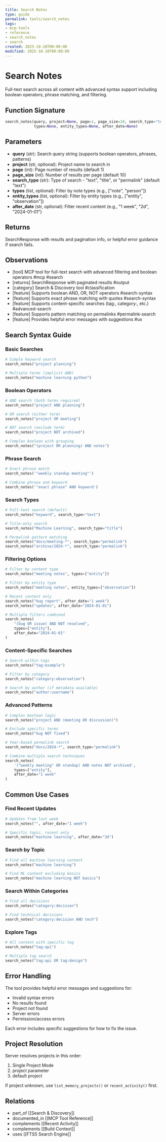 ```yaml
---
title: Search Notes
type: guide
permalink: tools/search_notes
tags:
- mcp-tools
- reference
- search_notes
- search
created: 2025-10-28T00:00:00
modified: 2025-10-28T00:00:00
---
```


# Search Notes

Full-text search across all content with advanced syntax support including boolean operators, phrase matching, and filtering.

## Function Signature

```python
search_notes(query, project=None, page=1, page_size=10, search_type="text",
             types=None, entity_types=None, after_date=None)
```

## Parameters

- **query** (str): Search query string (supports boolean operators, phrases, patterns)
- **project** (str, optional): Project name to search in
- **page** (int): Page number of results (default 1)
- **page_size** (int): Number of results per page (default 10)
- **search_type** (str): Type of search - "text", "title", or "permalink" (default "text")
- **types** (list, optional): Filter by note types (e.g., ["note", "person"])
- **entity_types** (list, optional): Filter by entity types (e.g., ["entity", "observation"])
- **after_date** (str, optional): Filter recent content (e.g., "1 week", "2d", "2024-01-01")

## Returns

SearchResponse with results and pagination info, or helpful error guidance if search fails.

## Observations

- [tool] MCP tool for full-text search with advanced filtering and boolean operators #mcp #search
- [returns] SearchResponse with paginated results #output
- [category] Search & Discovery tool #classification
- [feature] Supports boolean AND, OR, NOT operators #search-syntax
- [feature] Supports exact phrase matching with quotes #search-syntax
- [feature] Supports content-specific searches (tag:, category:, etc.) #advanced-search
- [feature] Supports pattern matching on permalinks #permalink-search
- [feature] Provides helpful error messages with suggestions #ux

## Search Syntax Guide

### Basic Searches

```python
# Simple keyword search
search_notes("project planning")

# Multiple terms (implicit AND)
search_notes("machine learning python")
```

### Boolean Operators

```python
# AND search (both terms required)
search_notes("project AND planning")

# OR search (either term)
search_notes("project OR meeting")

# NOT search (exclude term)
search_notes("project NOT archived")

# Complex boolean with grouping
search_notes("(project OR planning) AND notes")
```

### Phrase Search

```python
# Exact phrase match
search_notes('"weekly standup meeting"')

# Combine phrase and keyword
search_notes('"exact phrase" AND keyword')
```

### Search Types

```python
# Full-text search (default)
search_notes("keyword", search_type="text")

# Title-only search
search_notes("Machine Learning", search_type="title")

# Permalink pattern matching
search_notes("docs/meeting-*", search_type="permalink")
search_notes("archive/2024-*", search_type="permalink")
```

### Filtering Options

```python
# Filter by content type
search_notes("meeting notes", types=["entity"])

# Filter by entity type
search_notes("meeting notes", entity_types=["observation"])

# Recent content only
search_notes("bug report", after_date="1 week")
search_notes("updates", after_date="2024-01-01")

# Multiple filters combined
search_notes(
    "(bug OR issue) AND NOT resolved",
    types=["entity"],
    after_date="2024-01-01"
)
```

### Content-Specific Searches

```python
# Search within tags
search_notes("tag:example")

# Filter by category
search_notes("category:observation")

# Search by author (if metadata available)
search_notes("author:username")
```

### Advanced Patterns

```python
# Complex boolean logic
search_notes("project AND (meeting OR discussion)")

# Exclude specific terms
search_notes("bug NOT fixed")

# Year-based permalink search
search_notes("docs/2024-*", search_type="permalink")

# Combine multiple search techniques
search_notes(
    '("weekly meeting" OR standup) AND notes NOT archived',
    types=["entity"],
    after_date="1 week"
)
```

## Common Use Cases

### Find Recent Updates

```python
# Updates from last week
search_notes("", after_date="1 week")

# Specific topic, recent only
search_notes("machine learning", after_date="3d")
```

### Search by Topic

```python
# Find all machine learning content
search_notes("machine learning")

# Find ML content excluding basics
search_notes("machine learning NOT basics")
```

### Search Within Categories

```python
# Find all decisions
search_notes("category:decision")

# Find technical decisions
search_notes("category:decision AND tech")
```

### Explore Tags

```python
# All content with specific tag
search_notes("tag:api")

# Multiple tag search
search_notes("tag:api OR tag:design")
```

## Error Handling

The tool provides helpful error messages and suggestions for:
- Invalid syntax errors
- No results found
- Project not found
- Server errors
- Permission/access errors

Each error includes specific suggestions for how to fix the issue.

## Project Resolution

Server resolves projects in this order:
1. Single Project Mode
2. project parameter
3. default project

If project unknown, use `list_memory_projects()` or `recent_activity()` first.

## Relations

- part_of [[Search & Discovery]]
- documented_in [[MCP Tool Reference]]
- complements [[Recent Activity]]
- complements [[Build Context]]
- uses [[FTS5 Search Engine]]
